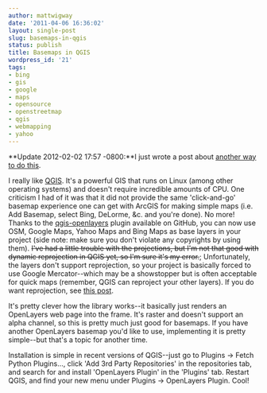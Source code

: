 ```yaml
---
author: mattwigway
date: '2011-04-06 16:36:02'
layout: single-post
slug: basemaps-in-qgis
status: publish
title: Basemaps in QGIS
wordpress_id: '21'
tags:
- bing
- gis
- google
- maps
- opensource
- openstreetmap
- qgis
- webmapping
- yahoo
---
```


**Update 2012-02-02 17:57 -0800:**I just wrote a post about [another way to do this](/2012/02/02/more-basemaps-in-qgis/).

I really like [QGIS](http://qgis.org). It's a powerful GIS that runs on Linux (among other operating systems) and doesn't require incredible amounts of CPU. One criticism I had of it was that it did not provide the same 'click-and-go' basemap experience one can get with ArcGIS for making simple maps (i.e. Add Basemap, select Bing, DeLorme, &c. and you're done). No more! Thanks to the [qgis-openlayers](https://github.com/pka/qgis-openlayers-plugin/) plugin available on GitHub, you can now use OSM, Google Maps, Yahoo Maps and Bing Maps as base layers in your project (side note: make sure you don't violate any copyrights by using them). <del>I've had a little trouble with the projections, but I'm not that good with dynamic reprojection in QGIS yet, so I'm sure it's my error.</del>; Unfortunately, the layers don't support reprojection, so your project is basically forced to use Google Mercator--which may be a showstopper but is often acceptable for quick maps (remember, QGIS can reproject your other layers). If you do want reprojection, see [this post](/2012/02/02/more-basemaps-in-qgis/).

It's pretty clever how the library works--it basically just renders an OpenLayers web page into the frame. It's raster and doesn't support an alpha channel, so this is pretty much just good for basemaps. If you have another OpenLayers basemap you'd like to use, implementing it is pretty simple--but that's a topic for another time.

Installation is simple in recent versions of QGIS--just go to Plugins -&gt; Fetch Python Plugins..., click 'Add 3rd Party Repositories' in the repositories tab, and search for and install 'OpenLayers Plugin' in the 'Plugins' tab. Restart QGIS, and find your new menu under Plugins -&gt; OpenLayers Plugin. Cool!
